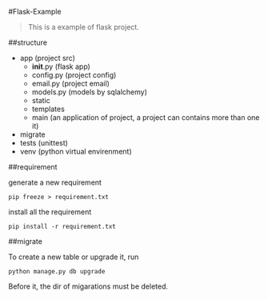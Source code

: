 #Flask-Example

> This is a example of flask project.

##structure

* app (project src)
  * __init__.py (flask app)
  * config.py   (project config)
  * email.py    (project email)
  * models.py   (models by sqlalchemy)
  * static      
  * templates
  * main        (an application of project, a project can contains more than one it)
* migrate
* tests         (unittest)
* venv          (python virtual envirenment)

##requirement

generate a new requirement

```
pip freeze > requirement.txt
```

install all the requirement

```
pip install -r requirement.txt
```

##migrate

To create a new table or upgrade it, run 

```
python manage.py db upgrade
```

Before it, the dir of migarations must be deleted.
